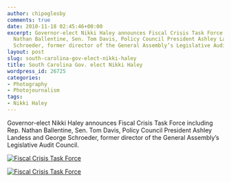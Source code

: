 ```yaml
---
author: chipoglesby
comments: true
date: 2010-11-18 02:45:46+00:00
excerpt: Governor-elect Nikki Haley announces Fiscal Crisis Task Force including Rep.
  Nathan Ballentine, Sen. Tom Davis, Policy Council President Ashley Landess and George
  Schroeder, former director of the General Assembly’s Legislative Audit Council.
layout: post
slug: south-carolina-gov-elect-nikki-haley
title: South Carolina Gov. elect Nikki Haley
wordpress_id: 26725
categories:
- Photography
- Photojournalism
tags:
- Nikki Haley
---
```


Governor-elect Nikki Haley announces Fiscal Crisis Task Force including Rep. Nathan Ballentine, Sen. Tom Davis, Policy Council President Ashley Landess and George Schroeder, former director of the General Assembly’s Legislative Audit Council.

[![Fiscal Crisis Task Force](http://farm2.static.flickr.com/1292/5185684505_8f314cc888.jpg)](http://www.flickr.com/photos/chipoglesby/5185684505/)


[![Fiscal Crisis Task Force](http://farm2.static.flickr.com/1168/5186289164_54a6949f36.jpg)](http://www.flickr.com/photos/chipoglesby/5186289164/)
